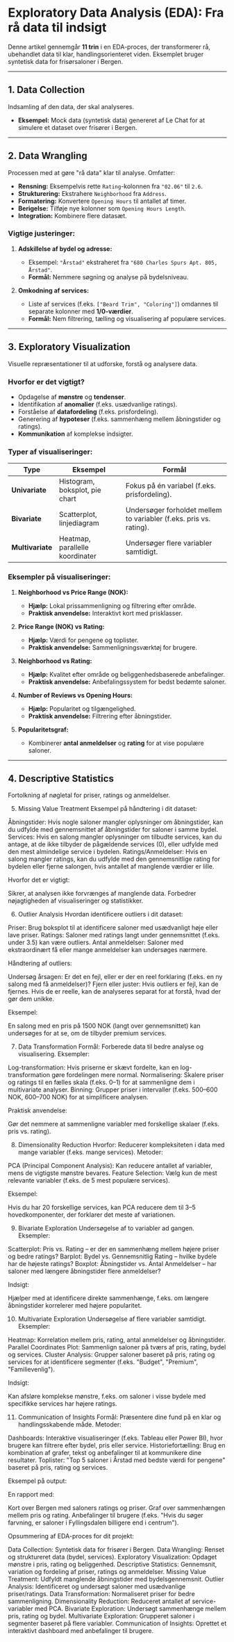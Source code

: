 # Exploratory Data Analysis (EDA): Fra rå data til indsigt
Denne artikel gennemgår **11 trin** i en EDA-proces, der transformerer rå, ubehandlet data til klar, handlingsorienteret viden. Eksemplet bruger syntetisk data for frisørsaloner i Bergen.

---

## 1. Data Collection
Indsamling af den data, der skal analyseres.
- **Eksempel:** Mock data (syntetisk data) genereret af Le Chat for at simulere et dataset over frisører i Bergen.

---

## 2. Data Wrangling
Processen med at gøre "rå data" klar til analyse. Omfatter:
- **Rensning:** Eksempelvis rette `Rating`-kolonnen fra `"02.06"` til `2.6`.
- **Strukturering:** Ekstrahere `Neighborhood` fra `Address`.
- **Formatering:** Konvertere `Opening Hours` til antallet af timer.
- **Berigelse:** Tilføje nye kolonner som `Opening Hours Length`.
- **Integration:** Kombinere flere datasæt.

### Vigtige justeringer:
1. **Adskillelse af bydel og adresse:**
   - Eksempel: `"Årstad"` ekstraheret fra `"680 Charles Spurs Apt. 805, Årstad"`.
   - **Formål:** Nemmere søgning og analyse på bydelsniveau.

2. **Omkodning af services:**
   - Liste af services (f.eks. `["Beard Trim", "Coloring"]`) omdannes til separate kolonner med **1/0-værdier**.
   - **Formål:** Nem filtrering, tælling og visualisering af populære services.

---

## 3. Exploratory Visualization
Visuelle repræsentationer til at udforske, forstå og analysere data.

### Hvorfor er det vigtigt?
- Opdagelse af **mønstre** og **tendenser**.
- Identifikation af **anomalier** (f.eks. usædvanlige ratings).
- Forståelse af **datafordeling** (f.eks. prisfordeling).
- Generering af **hypoteser** (f.eks. sammenhæng mellem åbningstider og ratings).
- **Kommunikation** af komplekse indsigter.

### Typer af visualiseringer:
| Type               | Eksempel                          | Formål                                                                 |
|--------------------|-----------------------------------|------------------------------------------------------------------------|
| **Univariate**     | Histogram, boksplot, pie chart    | Fokus på én variabel (f.eks. prisfordeling).                          |
| **Bivariate**      | Scatterplot, linjediagram         | Undersøger forholdet mellem to variabler (f.eks. pris vs. rating).     |
| **Multivariate**   | Heatmap, parallelle koordinater   | Undersøger flere variabler samtidigt.                                  |

### Eksempler på visualiseringer:
1. **Neighborhood vs Price Range (NOK):**
   - **Hjælp:** Lokal prissammenligning og filtrering efter område.
   - **Praktisk anvendelse:** Interaktivt kort med prisklasser.

2. **Price Range (NOK) vs Rating:**
   - **Hjælp:** Værdi for pengene og toplister.
   - **Praktisk anvendelse:** Sammenligningsværktøj for brugere.

3. **Neighborhood vs Rating:**
   - **Hjælp:** Kvalitet efter område og beliggenhedsbaserede anbefalinger.
   - **Praktisk anvendelse:** Anbefalingssystem for bedst bedømte saloner.

4. **Number of Reviews vs Opening Hours:**
   - **Hjælp:** Popularitet og tilgængelighed.
   - **Praktisk anvendelse:** Filtrering efter åbningstider.

5. **Popularitetsgraf:**
   - Kombinerer **antal anmeldelser** og **rating** for at vise populære saloner.

---

## 4. Descriptive Statistics
Fortolkning af nøgletal for priser, ratings og anmeldelser.

5. Missing Value Treatment
Eksempel på håndtering i dit dataset:

Åbningstider: Hvis nogle saloner mangler oplysninger om åbningstider, kan du udfylde med gennemsnittet af åbningstider for saloner i samme bydel.
Services: Hvis en salong mangler oplysninger om tilbudte services, kan du antage, at de ikke tilbyder de pågældende services (0), eller udfylde med den mest almindelige service i bydelen.
Ratings/Anmeldelser: Hvis en salong mangler ratings, kan du udfylde med den gennemsnitlige rating for bydelen eller fjerne salongen, hvis antallet af manglende værdier er lille.

Hvorfor det er vigtigt:

Sikrer, at analysen ikke forvrænges af manglende data.
Forbedrer nøjagtigheden af visualiseringer og statistikker.


6. Outlier Analysis
Hvordan identificere outliers i dit dataset:

Priser: Brug boksplot til at identificere saloner med usædvanligt høje eller lave priser.
Ratings: Saloner med ratings langt under gennemsnittet (f.eks. under 3.5) kan være outliers.
Antal anmeldelser: Saloner med ekstraordinært få eller mange anmeldelser kan undersøges nærmere.

Håndtering af outliers:

Undersøg årsagen: Er det en fejl, eller er der en reel forklaring (f.eks. en ny salong med få anmeldelser)?
Fjern eller juster: Hvis outliers er fejl, kan de fjernes. Hvis de er reelle, kan de analyseres separat for at forstå, hvad der gør dem unikke.

Eksempel:

En salong med en pris på 1500 NOK (langt over gennemsnittet) kan undersøges for at se, om de tilbyder premium services.


7. Data Transformation
Formål: Forberede data til bedre analyse og visualisering.
Eksempler:

Log-transformation: Hvis priserne er skævt fordelte, kan en log-transformation gøre fordelingen mere normal.
Normalisering: Skalere priser og ratings til en fælles skala (f.eks. 0–1) for at sammenligne dem i multivariate analyser.
Binning: Grupper priser i intervaller (f.eks. 500–600 NOK, 600–700 NOK) for at simplificere analysen.

Praktisk anvendelse:

Gør det nemmere at sammenligne variabler med forskellige skalaer (f.eks. pris vs. rating).


8. Dimensionality Reduction
Hvorfor: Reducerer kompleksiteten i data med mange variabler (f.eks. mange services).
Metoder:

PCA (Principal Component Analysis): Kan reducere antallet af variabler, mens de vigtigste mønstre bevares.
Feature Selection: Vælg kun de mest relevante variabler (f.eks. de 5 mest populære services).

Eksempel:

Hvis du har 20 forskellige services, kan PCA reducere dem til 3–5 hovedkomponenter, der forklarer det meste af variationen.


9. Bivariate Exploration
Undersøgelse af to variabler ad gangen.
Eksempler:

Scatterplot: Pris vs. Rating – er der en sammenhæng mellem højere priser og bedre ratings?
Barplot: Bydel vs. Gennemsnitlig Rating – hvilke bydele har de højeste ratings?
Boxplot: Åbningstider vs. Antal Anmeldelser – har saloner med længere åbningstider flere anmeldelser?

Indsigt:

Hjælper med at identificere direkte sammenhænge, f.eks. om længere åbningstider korrelerer med højere popularitet.


10. Multivariate Exploration
Undersøgelse af flere variabler samtidigt.
Eksempler:

Heatmap: Korrelation mellem pris, rating, antal anmeldelser og åbningstider.
Parallel Coordinates Plot: Sammenlign saloner på tværs af pris, rating, bydel og services.
Cluster Analysis: Grupper saloner baseret på pris, rating og services for at identificere segmenter (f.eks. "Budget", "Premium", "Familievenlig").

Indsigt:

Kan afsløre komplekse mønstre, f.eks. om saloner i visse bydele med specifikke services har højere ratings.


11. Communication of Insights
Formål: Præsentere dine fund på en klar og handlingsskabende måde.
Metoder:

Dashboards: Interaktive visualiseringer (f.eks. Tableau eller Power BI), hvor brugere kan filtrere efter bydel, pris eller service.
Historiefortælling: Brug en kombination af grafer, tekst og anbefalinger til at kommunikere dine resultater.
Toplister: "Top 5 saloner i Årstad med bedste værdi for pengene" baseret på pris, rating og services.

Eksempel på output:

En rapport med:

Kort over Bergen med saloners ratings og priser.
Graf over sammenhængen mellem pris og rating.
Anbefalinger til brugere (f.eks. "Hvis du søger farvning, er saloner i Fyllingsdalen billigere end i centrum").




Opsummering af EDA-proces for dit projekt:

Data Collection: Syntetisk data for frisører i Bergen.
Data Wrangling: Renset og struktureret data (bydel, services).
Exploratory Visualization: Opdaget mønstre i pris, rating og beliggenhed.
Descriptive Statistics: Gennemsnit, variation og fordeling af priser, ratings og anmeldelser.
Missing Value Treatment: Udfyldt manglende åbningstider med bydelsgennemsnit.
Outlier Analysis: Identificeret og undersøgt saloner med usædvanlige priser/ratings.
Data Transformation: Normaliseret priser for bedre sammenligning.
Dimensionality Reduction: Reduceret antallet af service-variabler med PCA.
Bivariate Exploration: Undersøgt sammenhænge mellem pris, rating og bydel.
Multivariate Exploration: Grupperet saloner i segmenter baseret på flere variabler.
Communication of Insights: Oprettet et interaktivt dashboard med anbefalinger til brugere.